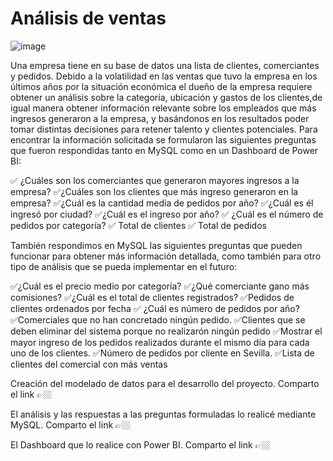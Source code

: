 # Análisis de ventas

 ![image](https://github.com/diegoanalyst/Proyecto-SQL---Power-BI/assets/142178781/78336eef-33fc-46f5-9bbe-767b675ea818)



Una empresa tiene en su base de datos una lista de clientes, comerciantes y pedidos. Debido a la volatilidad en las ventas que tuvo la empresa en los últimos años por la situación económica el dueño de la empresa requiere obtener un análisis sobre la categoría, ubicación y gastos de los clientes,de igual manera obtener información relevante sobre los empleados que más ingresos generaron a la empresa, y basándonos en los resultados poder tomar distintas decisiones para retener talento y clientes potenciales.
Para encontrar la información solicitada se formularon las siguientes preguntas que fueron respondidas tanto en MySQL como en un Dashboard de Power BI:

✅ ¿Cuáles son los comerciantes que generaron mayores ingresos a la empresa?
✅¿Cuáles son los clientes que más ingreso generaron en la empresa? 
✅¿Cuál es la cantidad media de pedidos por año?
✅¿Cuál es él ingresó por ciudad?
✅¿Cuál es el ingreso por año?
✅ ¿Cuál es el número de pedidos por categoría?
✅ Total de clientes
✅ Total de pedidos 



También respondimos en MySQL las siguientes preguntas que pueden funcionar para obtener más información detallada, como también para otro tipo de análisis que se pueda implementar en el futuro:

✅¿Cuál es el precio medio por categoría?
✅¿Qué comerciante gano más comisiones?
✅¿Cuál es el total de clientes registrados?
✅Pedidos de clientes ordenados por fecha
✅ ¿Cuál es número de pedidos por año?
✅Comerciales que no han concretado ningún pedido.
✅Clientes que se deben eliminar del sistema porque no realizarón ningún pedido
✅Mostrar el mayor ingreso de los pedidos realizados durante el mismo día para cada uno de los clientes.
✅Número de pedidos por cliente en Sevilla.
✅Lista de clientes del comercial con más ventas

Creación del modelado de datos para el desarrollo del proyecto. Comparto el link 👉🏼

El análisis y las respuestas a las preguntas formuladas lo realicé mediante MySQL. Comparto el link 👉🏼

El Dashboard que lo realice con Power BI. Comparto el link 👉🏼

